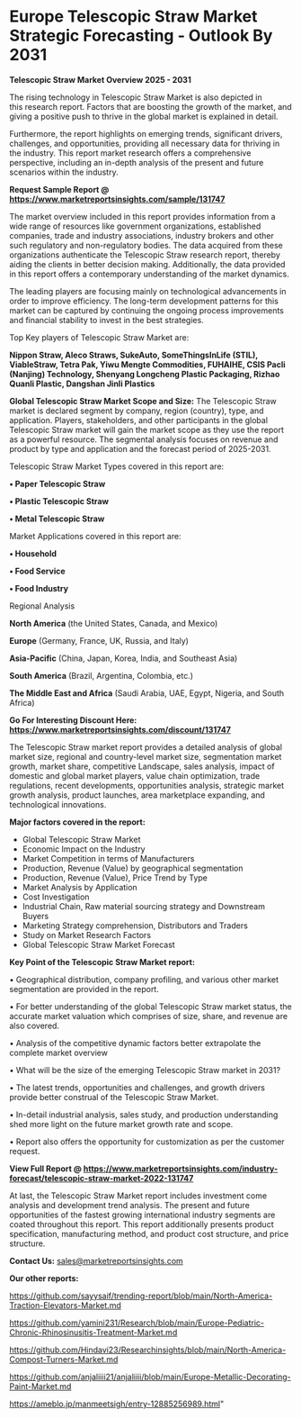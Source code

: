  # Europe Telescopic Straw Market Strategic Forecasting - Outlook By 2031

<Strong> Telescopic Straw Market Overview 2025 - 2031</strong>

The rising technology in Telescopic Straw Market is also depicted in this research report. Factors that are boosting the growth of the market, and giving a positive push to thrive in the global market is explained in detail.

Furthermore, the report highlights on emerging trends, significant drivers, challenges, and opportunities, providing all necessary data for thriving in the industry. This report market research offers a comprehensive perspective, including an in-depth analysis of the present and future scenarios within the industry.

<strong>Request Sample Report @ <a href=https://www.marketreportsinsights.com/sample/131747>https://www.marketreportsinsights.com/sample/131747</a></strong>

The market overview included in this report provides information from a wide range of resources like government organizations, established companies, trade and industry associations, industry brokers and other such regulatory and non-regulatory bodies. The data acquired from these organizations authenticate the Telescopic Straw research report, thereby aiding the clients in better decision making. Additionally, the data provided in this report offers a contemporary understanding of the market dynamics.

The leading players are focusing mainly on technological advancements in order to improve efficiency. The long-term development patterns for this market can be captured by continuing the ongoing process improvements and financial stability to invest in the best strategies.

Top Key players of Telescopic Straw Market are:

<strong>Nippon Straw, Aleco Straws, SukeAuto, SomeThingsInLife (STIL), ViableStraw, Tetra Pak, Yiwu Mengte Commodities, FUHAIHE, CSIS Pacli (Nanjing) Technology, Shenyang Longcheng Plastic Packaging, Rizhao Quanli Plastic, Dangshan Jinli Plastics</strong>

<strong><b>Global Telescopic Straw Market Scope and Size:</b></strong>
The Telescopic Straw market is declared segment by company, region (country), type, and application. Players, stakeholders, and other participants in the global Telescopic Straw market will gain the market scope as they use the report as a powerful resource. The segmental analysis focuses on revenue and product by type and application and the forecast period of 2025-2031.

Telescopic Straw Market Types covered in this report are:

<strong>• Paper Telescopic Straw

• Plastic Telescopic Straw

• Metal Telescopic Straw</strong>

Market Applications covered in this report are:

<strong>• Household

• Food Service

• Food Industry</strong> 

Regional Analysis

<strong>North America</strong> (the United States, Canada, and Mexico)

<strong>Europe</strong> (Germany, France, UK, Russia, and Italy)

<strong>Asia-Pacific</strong> (China, Japan, Korea, India, and Southeast Asia)

<strong>South America</strong> (Brazil, Argentina, Colombia, etc.)

<strong>The Middle East and Africa</strong> (Saudi Arabia, UAE, Egypt, Nigeria, and South Africa)

<strong>Go For Interesting Discount Here: <a href=https://www.marketreportsinsights.com/discount/131747>https://www.marketreportsinsights.com/discount/131747</a></strong>

The Telescopic Straw market report provides a detailed analysis of global market size, regional and country-level market size, segmentation market growth, market share, competitive Landscape, sales analysis, impact of domestic and global market players, value chain optimization, trade regulations, recent developments, opportunities analysis, strategic market growth analysis, product launches, area marketplace expanding, and technological innovations.

<strong><b>Major factors covered in the report:</b></strong>
<ul>
  <li>Global Telescopic Straw Market </li>
  <li>Economic Impact on the Industry</li>
  <li>Market Competition in terms of Manufacturers</li>
  <li>Production, Revenue (Value) by geographical segmentation</li>
  <li>Production, Revenue (Value), Price Trend by Type</li>
  <li>Market Analysis by Application</li>
  <li>Cost Investigation</li>
  <li>Industrial Chain, Raw material sourcing strategy and Downstream Buyers</li>
  <li>Marketing Strategy comprehension, Distributors and Traders</li>
  <li>Study on Market Research Factors</li>
  <li>Global Telescopic Straw Market Forecast</li>
</ul>

<strong><b>Key Point of the Telescopic Straw Market report:</b></strong>

• Geographical distribution, company profiling, and various other market segmentation are provided in the report.

• For better understanding of the global Telescopic Straw market status, the accurate market valuation which comprises of size, share, and revenue are also covered.

• Analysis of the competitive dynamic factors better extrapolate the complete market overview

• What will be the size of the emerging Telescopic Straw market in 2031?

• The latest trends, opportunities and challenges, and growth drivers provide better construal of the Telescopic Straw Market.

• In-detail industrial analysis, sales study, and production understanding shed more light on the future market growth rate and scope.

• Report also offers the opportunity for customization as per the customer request.

<strong><b>View Full Report @ <a href=https://www.marketreportsinsights.com/industry-forecast/telescopic-straw-market-2022-131747>https://www.marketreportsinsights.com/industry-forecast/telescopic-straw-market-2022-131747</a></b></strong>


At last, the Telescopic Straw Market report includes investment come analysis and development trend analysis. The present and future opportunities of the fastest growing international industry segments are coated throughout this report. This report additionally presents product specification, manufacturing method, and product cost structure, and price structure.

<strong>Contact Us:</strong>
sales@marketreportsinsights.com

<strong>Our other reports:</strong>

<a href=https://github.com/sayysaif/trending-report/blob/main/North-America-Traction-Elevators-Market.md>https://github.com/sayysaif/trending-report/blob/main/North-America-Traction-Elevators-Market.md</a>

<a href=https://github.com/yamini231/Research/blob/main/Europe-Pediatric-Chronic-Rhinosinusitis-Treatment-Market.md>https://github.com/yamini231/Research/blob/main/Europe-Pediatric-Chronic-Rhinosinusitis-Treatment-Market.md</a>

<a href=https://github.com/Hindavi23/Researchinsights/blob/main/North-America-Compost-Turners-Market.md>https://github.com/Hindavi23/Researchinsights/blob/main/North-America-Compost-Turners-Market.md</a>

<a href=https://github.com/anjaliiii21/anjaliiii/blob/main/Europe-Metallic-Decorating-Paint-Market.md>https://github.com/anjaliiii21/anjaliiii/blob/main/Europe-Metallic-Decorating-Paint-Market.md</a>

<a href=https://ameblo.jp/manmeetsigh/entry-12885256989.html>https://ameblo.jp/manmeetsigh/entry-12885256989.html</a>"
